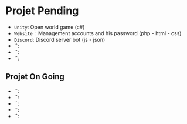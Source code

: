 # Projet Pending
* `Unity`: Open world game (c#)
* `Website `: Management accounts and his password (php - html - css)
* `Discord`: Discord server bot (js - json)
* ``: 
* ``: 
* ``: 



## Projet On Going

* ``: 
* ``: 
* ``: 
* ``: 
* ``: 
